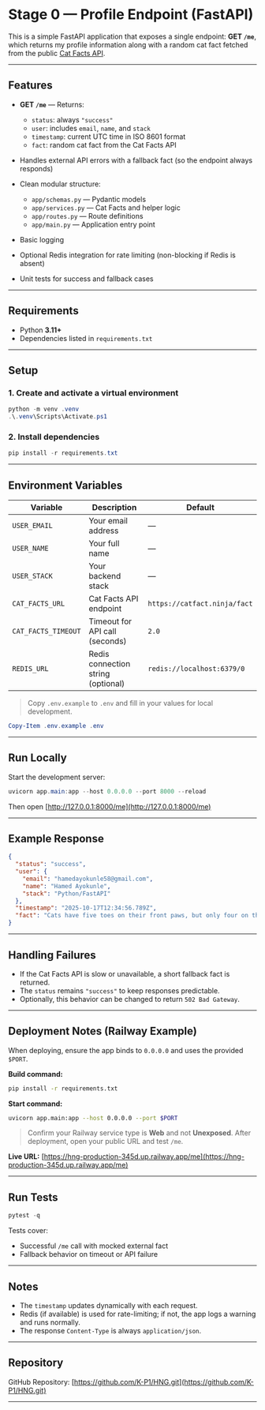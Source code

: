 # Stage 0 — Profile Endpoint (FastAPI)

This is a simple FastAPI application that exposes a single endpoint:
**GET `/me`**, which returns my profile information along with a random cat fact fetched from the public [Cat Facts API](https://catfact.ninja/fact).

---

## Features

* **GET `/me`** — Returns:

  * `status`: always `"success"`
  * `user`: includes `email`, `name`, and `stack`
  * `timestamp`: current UTC time in ISO 8601 format
  * `fact`: random cat fact from the Cat Facts API
* Handles external API errors with a fallback fact (so the endpoint always responds)
* Clean modular structure:

  * `app/schemas.py` — Pydantic models
  * `app/services.py` — Cat Facts and helper logic
  * `app/routes.py` — Route definitions
  * `app/main.py` — Application entry point
* Basic logging
* Optional Redis integration for rate limiting (non-blocking if Redis is absent)
* Unit tests for success and fallback cases

---

## Requirements

* Python **3.11+**
* Dependencies listed in `requirements.txt`

---

## Setup

### 1. Create and activate a virtual environment

```powershell
python -m venv .venv
.\.venv\Scripts\Activate.ps1
```

### 2. Install dependencies

```powershell
pip install -r requirements.txt
```

---

## Environment Variables

| Variable            | Description                        | Default                      |
| ------------------- | ---------------------------------- | ---------------------------- |
| `USER_EMAIL`        | Your email address                 | —                            |
| `USER_NAME`         | Your full name                     | —                            |
| `USER_STACK`        | Your backend stack                 | —                            |
| `CAT_FACTS_URL`     | Cat Facts API endpoint             | `https://catfact.ninja/fact` |
| `CAT_FACTS_TIMEOUT` | Timeout for API call (seconds)     | `2.0`                        |
| `REDIS_URL`         | Redis connection string (optional) | `redis://localhost:6379/0`   |

> Copy `.env.example` to `.env` and fill in your values for local development.

```powershell
Copy-Item .env.example .env
```

---

## Run Locally

Start the development server:

```powershell
uvicorn app.main:app --host 0.0.0.0 --port 8000 --reload
```

Then open [http://127.0.0.1:8000/me](http://127.0.0.1:8000/me)

---

## Example Response

```json
{
  "status": "success",
  "user": {
    "email": "hamedayokunle58@gmail.com",
    "name": "Hamed Ayokunle",
    "stack": "Python/FastAPI"
  },
  "timestamp": "2025-10-17T12:34:56.789Z",
  "fact": "Cats have five toes on their front paws, but only four on their back paws."
}
```

---

## Handling Failures

* If the Cat Facts API is slow or unavailable, a short fallback fact is returned.
* The `status` remains `"success"` to keep responses predictable.
* Optionally, this behavior can be changed to return `502 Bad Gateway`.

---

## Deployment Notes (Railway Example)

When deploying, ensure the app binds to `0.0.0.0` and uses the provided `$PORT`.

**Build command:**

```bash
pip install -r requirements.txt
```

**Start command:**

```bash
uvicorn app.main:app --host 0.0.0.0 --port $PORT
```

> Confirm your Railway service type is **Web** and not **Unexposed**.
> After deployment, open your public URL and test `/me`.

**Live URL:**
[https://hng-production-345d.up.railway.app/me](https://hng-production-345d.up.railway.app/me)

---

## Run Tests

```powershell
pytest -q
```

Tests cover:

* Successful `/me` call with mocked external fact
* Fallback behavior on timeout or API failure

---

## Notes

* The `timestamp` updates dynamically with each request.
* Redis (if available) is used for rate-limiting; if not, the app logs a warning and runs normally.
* The response `Content-Type` is always `application/json`.

---

## Repository

GitHub Repository: [https://github.com/K-P1/HNG.git](https://github.com/K-P1/HNG.git)

---
